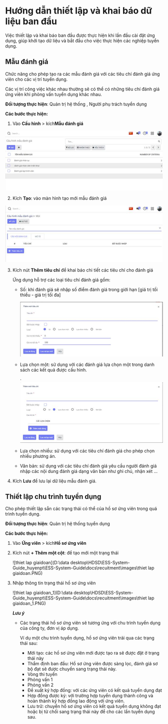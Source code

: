 # Hướng dẫn thiết lập và khai báo dữ liệu ban đầu

Việc thiết lập và khai báo ban đầu được thực hiện khi lần đầu cài đặt ứng dụng, giúp khởi tạo dữ liệu và bắt đầu cho việc thực hiện các nghiệp tuyển dụng. 

## Mẫu đánh giá

Chức năng cho phép tạo ra các mẫu đánh giá với các tiêu chí đánh giá ứng viên cho các vị trí tuyển dụng. 

Các vị trí công việc khác nhau thường sẽ có thể có những tiêu chí đánh giá ứng viên khi phỏng vấn tuyển dụng khác nhau. 

**Đối tượng thực hiện**: Quản trị hệ thống , Người phụ trách tuyển dụng

**Các bước thực hiện:**

1. Vào **Cấu hình** > kích**Mẫu đánh giá**

![img](images/clip_image127.jpg)

2. Kích **Tạo**: vào màn hình tạo mới mẫu đánh giá 

![img](images/clip_image130.jpg)

3. Kích nút **Thêm tiêu chí** để khai báo chi tiết các tiêu chí cho đánh giá

   Ứng dụng hỗ trợ các loại tiêu chí đánh giá gồm: 
   * Số: khi đánh giá sẽ nhập số điểm đánh giá trong giới hạn [giá trị tối thiểu - giá trị tối đa]

     ![img](images/clip_image136.jpg)

   * Lựa chọn một: sử dụng với các đánh giá lựa chọn một trong danh sách các kết quả được cấu hình.

     ·     ![img](images/clip_image138.jpg)

   * Lựa chọn nhiều: sử dụng với các tiêu chí đánh giá cho phép chọn nhiều phương án.

   * Văn bản: sử dụng với các tiêu chí đánh giá yêu cầu người đánh giá nhập các nội dung đánh giá dạng văn bản như ghi chú, nhận xét ...


4.  Kích **Lưu** để lưu lại dữ liệu mẫu đánh giá. 

## Thiết lập chu trình tuyển dụng

Cho phép thiết lập sẵn các trạng thái có thể của hồ sơ ứng viên trong quá trình tuyển dụng. 

**Đối tượng thực hiện**: Quản trị hệ thống tuyển dụng

**Các bước thực hiện:**

1. Vào **Ứng viên** > kích**Hồ sơ ứng viên**

2. Kích nút **+ Thêm một cột**: để tạo mới một trạng thái 

   ![thiet lap giaidoan](D:\data desktop\HDSD\ESS-System-Guide_huyenpt\ESS-System-Guide\docs\recuitment\images\thiet lap giaidoan.PNG)

3. Nhập thông tin trạng thái hồ sơ ứng viên 

   ![thiet lap giaidoan_1](D:\data desktop\HDSD\ESS-System-Guide_huyenpt\ESS-System-Guide\docs\recuitment\images\thiet lap giaidoan_1.PNG)

   ***Lưu ý***

   * Các trạng thái hồ sơ ứng viên sẽ tương ứng với chu trình tuyển dụng của công ty, đơn vị áp dụng. 

     Ví dụ một chu trình tuyển dụng, hồ sơ ứng viên trải qua các trạng thái sau:

     - Mới tạo: các hồ sơ ứng viên mới được tạo ra sẽ được đặt ở trạng thái này
     - Thẩm định ban đầu: Hồ sơ ứng viên được sàng lọc, đánh giá sơ bộ đạt sẽ được chuyển sang trạng thái này.
     - Vòng thi tuyển
     - Phỏng vấn 1
     - Phỏng vấn 2
     - Đề xuất ký hợp đồng: với các ứng viên có kết quả tuyển dụng đạt
     - Hợp đồng được ký: với trường hợp tuyển dụng thành công và hoàn thành ký hợp đồng lao động với ứng viên. 
     - Lưu trữ: chuyển hồ sơ ứng viên có kết quả tuyển dụng không đạt hoặc bị từ chối sang trạng thái này để cho các lần tuyển dụng sau. 

